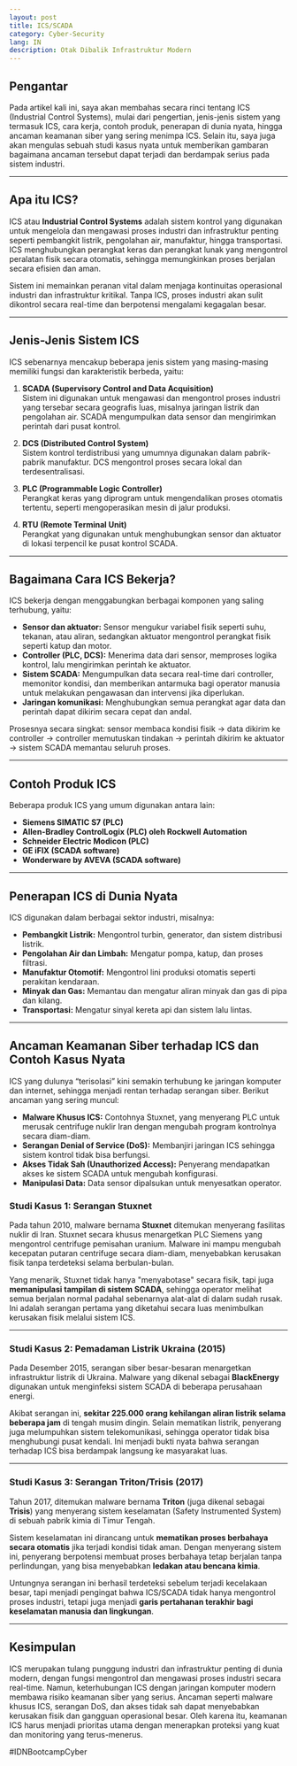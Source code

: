 ```yaml
---
layout: post
title: ICS/SCADA 
category: Cyber-Security
lang: IN
description: Otak Dibalik Infrastruktur Modern
---
```


## Pengantar

Pada artikel kali ini, saya akan membahas secara rinci tentang ICS (Industrial Control Systems), mulai dari pengertian, jenis-jenis sistem yang termasuk ICS, cara kerja, contoh produk, penerapan di dunia nyata, hingga ancaman keamanan siber yang sering menimpa ICS. Selain itu, saya juga akan mengulas sebuah studi kasus nyata untuk memberikan gambaran bagaimana ancaman tersebut dapat terjadi dan berdampak serius pada sistem industri.

---

## Apa itu ICS?

ICS atau **Industrial Control Systems** adalah sistem kontrol yang digunakan untuk mengelola dan mengawasi proses industri dan infrastruktur penting seperti pembangkit listrik, pengolahan air, manufaktur, hingga transportasi. ICS menghubungkan perangkat keras dan perangkat lunak yang mengontrol peralatan fisik secara otomatis, sehingga memungkinkan proses berjalan secara efisien dan aman.

Sistem ini memainkan peranan vital dalam menjaga kontinuitas operasional industri dan infrastruktur kritikal. Tanpa ICS, proses industri akan sulit dikontrol secara real-time dan berpotensi mengalami kegagalan besar.

---

## Jenis-Jenis Sistem ICS

ICS sebenarnya mencakup beberapa jenis sistem yang masing-masing memiliki fungsi dan karakteristik berbeda, yaitu:

1. **SCADA (Supervisory Control and Data Acquisition)**  
   Sistem ini digunakan untuk mengawasi dan mengontrol proses industri yang tersebar secara geografis luas, misalnya jaringan listrik dan pengolahan air. SCADA mengumpulkan data sensor dan mengirimkan perintah dari pusat kontrol.

2. **DCS (Distributed Control System)**  
   Sistem kontrol terdistribusi yang umumnya digunakan dalam pabrik-pabrik manufaktur. DCS mengontrol proses secara lokal dan terdesentralisasi.

3. **PLC (Programmable Logic Controller)**  
   Perangkat keras yang diprogram untuk mengendalikan proses otomatis tertentu, seperti mengoperasikan mesin di jalur produksi.

4. **RTU (Remote Terminal Unit)**  
   Perangkat yang digunakan untuk menghubungkan sensor dan aktuator di lokasi terpencil ke pusat kontrol SCADA.

---

## Bagaimana Cara ICS Bekerja?

ICS bekerja dengan menggabungkan berbagai komponen yang saling terhubung, yaitu:

- **Sensor dan aktuator:** Sensor mengukur variabel fisik seperti suhu, tekanan, atau aliran, sedangkan aktuator mengontrol perangkat fisik seperti katup dan motor.
- **Controller (PLC, DCS):** Menerima data dari sensor, memproses logika kontrol, lalu mengirimkan perintah ke aktuator.
- **Sistem SCADA:** Mengumpulkan data secara real-time dari controller, memonitor kondisi, dan memberikan antarmuka bagi operator manusia untuk melakukan pengawasan dan intervensi jika diperlukan.
- **Jaringan komunikasi:** Menghubungkan semua perangkat agar data dan perintah dapat dikirim secara cepat dan andal.

Prosesnya secara singkat: sensor membaca kondisi fisik → data dikirim ke controller → controller memutuskan tindakan → perintah dikirim ke aktuator → sistem SCADA memantau seluruh proses.

---

## Contoh Produk ICS

Beberapa produk ICS yang umum digunakan antara lain:

- **Siemens SIMATIC S7 (PLC)**
- **Allen-Bradley ControlLogix (PLC) oleh Rockwell Automation**
- **Schneider Electric Modicon (PLC)**
- **GE iFIX (SCADA software)**
- **Wonderware by AVEVA (SCADA software)**

---

## Penerapan ICS di Dunia Nyata

ICS digunakan dalam berbagai sektor industri, misalnya:

- **Pembangkit Listrik:** Mengontrol turbin, generator, dan sistem distribusi listrik.
- **Pengolahan Air dan Limbah:** Mengatur pompa, katup, dan proses filtrasi.
- **Manufaktur Otomotif:** Mengontrol lini produksi otomatis seperti perakitan kendaraan.
- **Minyak dan Gas:** Memantau dan mengatur aliran minyak dan gas di pipa dan kilang.
- **Transportasi:** Mengatur sinyal kereta api dan sistem lalu lintas.

---

## Ancaman Keamanan Siber terhadap ICS dan Contoh Kasus Nyata

ICS yang dulunya “terisolasi” kini semakin terhubung ke jaringan komputer dan internet, sehingga menjadi rentan terhadap serangan siber. Berikut ancaman yang sering muncul:

- **Malware Khusus ICS:** Contohnya Stuxnet, yang menyerang PLC untuk merusak centrifuge nuklir Iran dengan mengubah program kontrolnya secara diam-diam.
- **Serangan Denial of Service (DoS):** Membanjiri jaringan ICS sehingga sistem kontrol tidak bisa berfungsi.
- **Akses Tidak Sah (Unauthorized Access):** Penyerang mendapatkan akses ke sistem SCADA untuk mengubah konfigurasi.
- **Manipulasi Data:** Data sensor dipalsukan untuk menyesatkan operator.

### Studi Kasus 1: Serangan Stuxnet

Pada tahun 2010, malware bernama **Stuxnet** ditemukan menyerang fasilitas nuklir di Iran. Stuxnet secara khusus menargetkan PLC Siemens yang mengontrol centrifuge pemisahan uranium. Malware ini mampu mengubah kecepatan putaran centrifuge secara diam-diam, menyebabkan kerusakan fisik tanpa terdeteksi selama berbulan-bulan.

Yang menarik, Stuxnet tidak hanya "menyabotase" secara fisik, tapi juga **memanipulasi tampilan di sistem SCADA**, sehingga operator melihat semua berjalan normal padahal sebenarnya alat-alat di dalam sudah rusak. Ini adalah serangan pertama yang diketahui secara luas menimbulkan kerusakan fisik melalui sistem ICS.

---

### Studi Kasus 2: Pemadaman Listrik Ukraina (2015)

Pada Desember 2015, serangan siber besar-besaran menargetkan infrastruktur listrik di Ukraina. Malware yang dikenal sebagai **BlackEnergy** digunakan untuk menginfeksi sistem SCADA di beberapa perusahaan energi.

Akibat serangan ini, **sekitar 225.000 orang kehilangan aliran listrik selama beberapa jam** di tengah musim dingin. Selain mematikan listrik, penyerang juga melumpuhkan sistem telekomunikasi, sehingga operator tidak bisa menghubungi pusat kendali. Ini menjadi bukti nyata bahwa serangan terhadap ICS bisa berdampak langsung ke masyarakat luas.

---

### Studi Kasus 3: Serangan Triton/Trisis (2017)

Tahun 2017, ditemukan malware bernama **Triton** (juga dikenal sebagai **Trisis**) yang menyerang sistem keselamatan (Safety Instrumented System) di sebuah pabrik kimia di Timur Tengah.

Sistem keselamatan ini dirancang untuk **mematikan proses berbahaya secara otomatis** jika terjadi kondisi tidak aman. Dengan menyerang sistem ini, penyerang berpotensi membuat proses berbahaya tetap berjalan tanpa perlindungan, yang bisa menyebabkan **ledakan atau bencana kimia**.

Untungnya serangan ini berhasil terdeteksi sebelum terjadi kecelakaan besar, tapi menjadi pengingat bahwa ICS/SCADA tidak hanya mengontrol proses industri, tetapi juga menjadi **garis pertahanan terakhir bagi keselamatan manusia dan lingkungan**.



---

## Kesimpulan

ICS merupakan tulang punggung industri dan infrastruktur penting di dunia modern, dengan fungsi mengontrol dan mengawasi proses industri secara real-time. Namun, keterhubungan ICS dengan jaringan komputer modern membawa risiko keamanan siber yang serius. Ancaman seperti malware khusus ICS, serangan DoS, dan akses tidak sah dapat menyebabkan kerusakan fisik dan gangguan operasional besar. Oleh karena itu, keamanan ICS harus menjadi prioritas utama dengan menerapkan proteksi yang kuat dan monitoring yang terus-menerus.

#IDNBootcampCyber